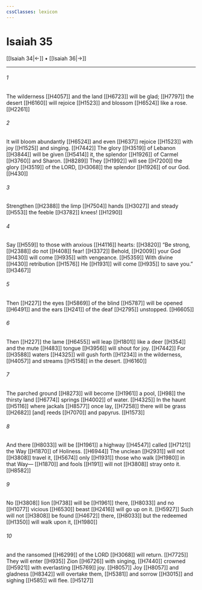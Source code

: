 ```yaml
---
cssClasses: lexicon
---
```


# Isaiah 35

[[Isaiah 34|←]] • [[Isaiah 36|→]]

---

###### 1
The wilderness [[H4057]] and the land [[H6723]] will be glad; [[H7797]] the desert [[H6160]] will rejoice [[H1523]] and blossom [[H6524]] like a rose. [[H2261]]

###### 2
It will bloom abundantly [[H6524]] and even [[H637]] rejoice [[H1523]] with joy [[H1525]] and singing. [[H7442]] The glory [[H3519]] of Lebanon [[H3844]] will be given [[H5414]] it,  the splendor [[H1926]] of Carmel [[H3760]] and Sharon. [[H8289]] They [[H1992]] will see [[H7200]] the glory [[H3519]] of the LORD, [[H3068]] the splendor [[H1926]] of our God. [[H430]]

###### 3
Strengthen [[H2388]] the limp [[H7504]] hands [[H3027]] and steady [[H553]] the feeble [[H3782]] knees! [[H1290]]

###### 4
Say [[H559]] to those with anxious [[H4116]] hearts: [[H3820]] “Be strong, [[H2388]] do not [[H408]] fear! [[H3372]] Behold, [[H2009]] your God [[H430]] will come [[H935]] with vengeance. [[H5359]] With divine [[H430]] retribution [[H1576]] He [[H1931]] will come [[H935]] to save you.” [[H3467]]

###### 5
Then [[H227]] the eyes [[H5869]] of the blind [[H5787]] will be opened [[H6491]] and the ears [[H241]] of the deaf [[H2795]] unstopped. [[H6605]]

###### 6
Then [[H227]] the lame [[H6455]] will leap [[H1801]] like a deer [[H354]] and the mute [[H483]] tongue [[H3956]] will shout for joy. [[H7442]] For [[H3588]] waters [[H4325]] will gush forth [[H1234]] in the wilderness, [[H4057]] and streams [[H5158]] in the desert. [[H6160]]

###### 7
The parched ground [[H8273]] will become [[H1961]] a pool, [[H98]] the thirsty land [[H6774]] springs [[H4002]] of water. [[H4325]] In the haunt [[H5116]] where jackals [[H8577]] once lay, [[H7258]] there will be grass [[H2682]] [and] reeds [[H7070]] and papyrus. [[H1573]]

###### 8
And there [[H8033]] will be [[H1961]] a highway [[H4547]] called [[H7121]] the Way [[H1870]] of Holiness. [[H6944]] The unclean [[H2931]] will not [[H3808]] travel it, [[H5674]] only [[H1931]] those who walk [[H1980]] in that Way— [[H1870]] and fools [[H191]] will not [[H3808]] stray onto it. [[H8582]]

###### 9
No [[H3808]] lion [[H738]] will be [[H1961]] there, [[H8033]] and no [[H1077]] vicious [[H6530]] beast [[H2416]] will go up on it. [[H5927]] Such will not [[H3808]] be found [[H4672]] there, [[H8033]] but the redeemed [[H1350]] will walk upon it, [[H1980]]

###### 10
and the ransomed [[H6299]] of the LORD [[H3068]] will return. [[H7725]] They will enter [[H935]] Zion [[H6726]] with singing, [[H7440]] crowned [[H5921]] with everlasting [[H5769]] joy. [[H8057]] Joy [[H8057]] and gladness [[H8342]] will overtake them, [[H5381]] and sorrow [[H3015]] and sighing [[H585]] will flee. [[H5127]]

